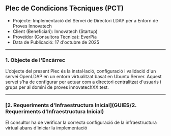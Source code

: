 ## Plec de Condicions Tècniques (PCT)
- Projecte: Implementació del Servei de Directori LDAP per a Entorn de Proves Innovatech
- Client (Beneficiari): Innovatech (Startup)
- Proveïdor (Consultora Tècnica): EverPia
- Data de Publicació: 17 d'octubre de 2025

---

### 1. Objecte de l'Encàrrec
L'objecte del present Plec és la instal·lació, configuració i validació d'un servei OpenLDAP en un entorn virtualitzat basat en Ubuntu Server. Aquest servei s'ha de configurar per actuar com a directori centralitzat d'usuaris i grups per al domini de proves innovatechXX.test.

---

### [2. Requeriments d'Infraestructura Inicial](GUIES/2. Requeriments d'Infraestructura Inicial)
El consultor ha de verificar la correcta configuració de la infraestructura virtual abans d'iniciar la implementació

